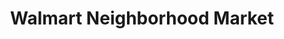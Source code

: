 ---
title: "Walmart Neighborhood Market"
url: /augusta/walmart-neighborhood-market/
shop: Supermarkt
---